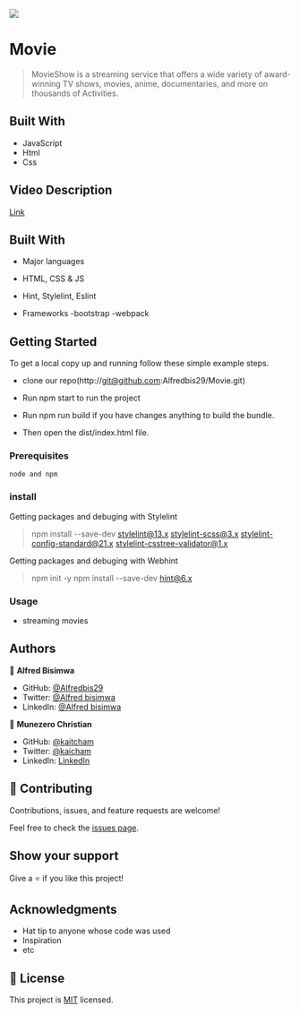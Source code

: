 ![](https://img.shields.io/badge/Microverse-blueviolet)

# Movie

>MovieShow is a streaming service that offers a wide variety of award-winning TV shows, movies, anime, documentaries, and more on thousands of Activities. 


## Built With

- JavaScript
- Html
- Css

## Video Description

[Link](https://drive.google.com/file/d/1-jQL0bcFRZztz8CiPplbTZKgdweVCVmu/view?usp=sharing) 


## Built With

- Major languages

- HTML, CSS & JS
- Hint, Stylelint, Eslint
- Frameworks
-bootstrap
-webpack

## Getting Started

To get a local copy up and running follow these simple example steps.

- clone our repo(http://git@github.com:Alfredbis29/Movie.git)

- Run npm start to run the project
- Run npm run build if you have changes anything to build the bundle.
- Then open the dist/index.html file. 

### Prerequisites

```
node and npm
```

###  install

Getting packages and debuging with Stylelint
>npm install --save-dev stylelint@13.x stylelint-scss@3.x stylelint-config-standard@21.x stylelint-csstree-validator@1.x

Getting packages and debuging with Webhint
>npm init -y
>npm install --save-dev hint@6.x

### Usage

- streaming movies

## Authors

👤 **Alfred Bisimwa**

- GitHub: [@Alfredbis29](https://github.com/Alfredbis29/Movie)
- Twitter: [@Alfred bisimwa](https://twitter.com/AlfredBisimwa1)
- LinkedIn: [@Alfred bisimwa](https://www.linkedin.com/in/kalumuna-bisimwa-0501a81a8/)

👤 **Munezero Christian**

- GitHub: [@kaitcham](https://github.com/kaitcham)
- Twitter: [@kaicham](https://twitter.com/kaitcham)
- LinkedIn: [LinkedIn](https://www.linkedin.com/in/kaitcham/)

## 🤝 Contributing

Contributions, issues, and feature requests are welcome!

Feel free to check the [issues page](../../issues/).

## Show your support

Give a ⭐️ if you like this project!

## Acknowledgments

- Hat tip to anyone whose code was used
- Inspiration
- etc

## 📝 License

This project is [MIT](./MIT.md) licensed.
